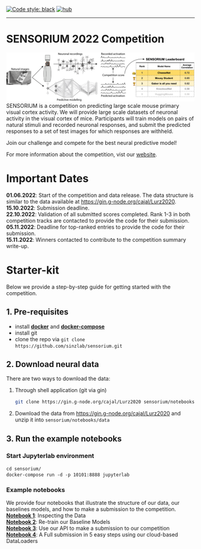 <a href="https://github.com/psf/black"><img alt="Code style: black" src="https://img.shields.io/badge/code%20style-black-000000.svg"></a>
[![hub](https://img.shields.io/badge/powered%20by-hub%20-ff5a1f.svg)](https://github.com/activeloopai/Hub)

<hr />

# SENSORIUM 2022 Competition


![plot](./Fig1.png)
SENSORIUM is a competition on predicting large scale mouse primary visual cortex activity. We will provide large scale datasets of neuronal activity in the visual cortex of mice. Participants will train models on pairs of natural stimuli and recorded neuronal responses, and submit the predicted responses to a set of test images for which responses are withheld.

Join our challenge and compete for the best neural predictive model!

For more information about the competition, vist our [website](http://www.sensorium2022.net/).

# Important Dates
**01.06.2022**: Start of the competition and data release. The data structure is similar to the data available at https://gin.g-node.org/cajal/Lurz2020.
<br>**15.10.2022**: Submission deadline.
<br>**22.10.2022**: Validation of all submitted scores completed. Rank 1-3 in both competition tracks are contacted to provide the code for their submission.
<br>**05.11.2022**: Deadline for top-ranked entries to provide the code for their submission.
<br>**15.11.2022**: Winners contacted to contribute to the competition summary write-up.

# Starter-kit

Below we provide a step-by-step guide for getting started with the competition.

## 1. Pre-requisites
- install [**docker**](https://docs.docker.com/get-docker/) and [**docker-compose**](https://docs.docker.com/compose/install/)
- install git
- clone the repo via `git clone https://github.com/sinzlab/sensorium.git`

## 2. Download neural data
There are two ways to download the data:
1. Through shell application (git via gin)
    ```bash
    git clone https://gin.g-node.org/cajal/Lurz2020 sensorium/notebooks/data
    ```
2. Download the data from https://gin.g-node.org/cajal/Lurz2020 and unzip it into `sensorium/notebooks/data`

## 3. Run the example notebooks

### **Start Jupyterlab environment**
```
cd sensorium/
docker-compose run -d -p 10101:8888 jupyterlab
```

### **Example notebooks**
We provide four notebooks that illustrate the structure of our data, our baselines models, and how to make a submission to the competition.
<br>[**Notebook 1**](): Inspecting the Data
<br>[**Notebook 2**](): Re-train our Baseline Models
<br>[**Notebook 3**](): Use our API to make a submission to our competition
<br>[**Notebook 4**](): A Full submission in 5 easy steps using our cloud-based DataLoaders
